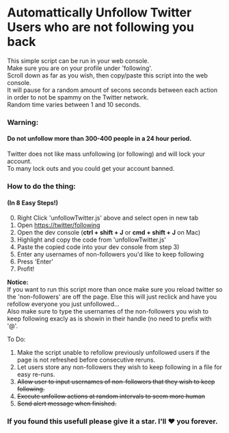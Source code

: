 # Automattically Unfollow Twitter Users who are not following you back
This simple script can be run in your web console.  
Make sure you are on your profile under 'following'.  
Scroll down as far as you wish, then copy/paste this script into the web console.  
It will pause for a random amount of secons seconds between each action in order to not be spammy on the Twitter network.  
Random time varies between 1 and 10 seconds.  
  
### Warning:
#### Do not unfollow more than 300-400 people in a 24 hour period.
Twitter does not like mass unfollowing (or following) and will lock your account.  
To many lock outs and you could get your account banned.  
  
### How to do the thing:
#### (In 8 Easy Steps!)
0. Right Click 'unfollowTwitter.js' above and select open in new tab
1. Open [https://twitter/following](https://twitter.com/following)
2. Open the dev console (**ctrl + shift + J** or **cmd + shift + J** on Mac)
3. Highlight and copy the code from 'unfollowTwitter.js'
4. Paste the copied code into your dev console from step 3)
5. Enter any usernames of non-followers you'd like to keep following
7. Press 'Enter'
8. Profit!  
  
  **Notice:**  
  If you want to run this script more than once make sure you reload twitter so the 'non-followers' are off the page. Else this will just reclick and have you refollow everyone you just unfollowed...  
  Also make sure to type the usernames of the non-followers you wish to keep following exacly as is showin in their handle (no need to prefix with '@'.
  
To Do:
1. Make the script unable to refollow previously unfollowed users if the page is not refreshed before consecutive reruns.
2. Let users store any non-followers they wish to keep following in a file for easy re-runs.
3. ~~Allow user to input usernames of non-followers that they wish to keep following.~~
4. ~~Execute unfollow actions at random intervals to seem more human~~
5. ~~Send alert message when finished.~~
  
### If you found this usefull please give it a star. I'll :heart: you forever.
